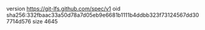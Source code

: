 version https://git-lfs.github.com/spec/v1
oid sha256:332fbaac33a50d78a7d05eb9e6681b1111b4ddbb323f73124567dd307714d576
size 4645
